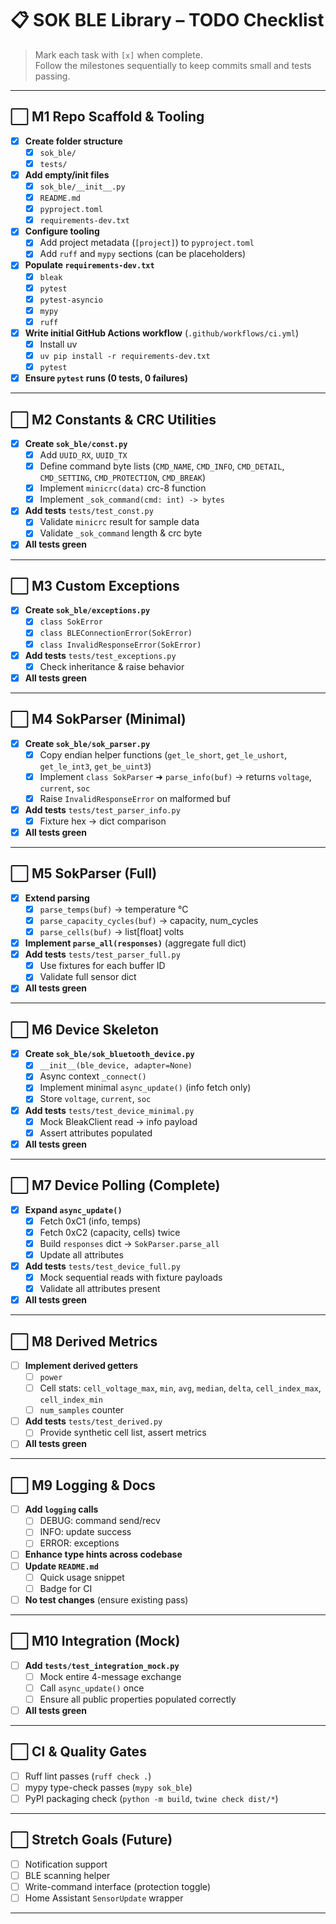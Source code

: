 # 📋 SOK BLE Library – TODO Checklist

> Mark each task with `[x]` when complete.  
> Follow the milestones sequentially to keep commits small and tests passing.

---

## ⬜ M1 Repo Scaffold & Tooling
- [x] **Create folder structure**
  - [x] `sok_ble/`
  - [x] `tests/`
- [x] **Add empty/init files**
  - [x] `sok_ble/__init__.py`
  - [x] `README.md`
  - [x] `pyproject.toml`
  - [x] `requirements-dev.txt`
- [x] **Configure tooling**
  - [x] Add project metadata (`[project]`) to `pyproject.toml`
  - [x] Add `ruff` and `mypy` sections (can be placeholders)
- [x] **Populate `requirements-dev.txt`**
  - [x] `bleak`
  - [x] `pytest`
  - [x] `pytest-asyncio`
  - [x] `mypy`
  - [x] `ruff`
- [x] **Write initial GitHub Actions workflow** (`.github/workflows/ci.yml`)
  - [x] Install uv
  - [x] `uv pip install -r requirements-dev.txt`
  - [x] `pytest`
- [x] **Ensure `pytest` runs (0 tests, 0 failures)**

---

## ⬜ M2 Constants & CRC Utilities
- [x] **Create `sok_ble/const.py`**
  - [x] Add `UUID_RX`, `UUID_TX`
  - [x] Define command byte lists (`CMD_NAME`, `CMD_INFO`, `CMD_DETAIL`, `CMD_SETTING`, `CMD_PROTECTION`, `CMD_BREAK`)
  - [x] Implement `minicrc(data)` crc-8 function
  - [x] Implement `_sok_command(cmd: int) -> bytes`
- [x] **Add tests** `tests/test_const.py`
  - [x] Validate `minicrc` result for sample data
  - [x] Validate `_sok_command` length & crc byte
- [x] **All tests green**

---

## ⬜ M3 Custom Exceptions
- [x] **Create `sok_ble/exceptions.py`**
  - [x] `class SokError`
  - [x] `class BLEConnectionError(SokError)`
  - [x] `class InvalidResponseError(SokError)`
- [x] **Add tests** `tests/test_exceptions.py`
  - [x] Check inheritance & raise behavior
- [x] **All tests green**

---

## ⬜ M4 SokParser (Minimal)
- [x] **Create `sok_ble/sok_parser.py`**
  - [x] Copy endian helper functions (`get_le_short`, `get_le_ushort`, `get_le_int3`, `get_be_uint3`)
  - [x] Implement `class SokParser` ➜ `parse_info(buf)` → returns `voltage`, `current`, `soc`
  - [x] Raise `InvalidResponseError` on malformed buf
- [x] **Add tests** `tests/test_parser_info.py`
  - [x] Fixture hex → dict comparison
- [x] **All tests green**

---

## ⬜ M5 SokParser (Full)
- [x] **Extend parsing**
  - [x] `parse_temps(buf)` → temperature °C
  - [x] `parse_capacity_cycles(buf)` → capacity, num_cycles
  - [x] `parse_cells(buf)` → list[float] volts
- [x] **Implement `parse_all(responses)`** (aggregate full dict)
- [x] **Add tests** `tests/test_parser_full.py`
  - [x] Use fixtures for each buffer ID
  - [x] Validate full sensor dict
- [x] **All tests green**

---

## ⬜ M6 Device Skeleton
- [x] **Create `sok_ble/sok_bluetooth_device.py`**
  - [x] `__init__(ble_device, adapter=None)`
  - [x] Async context `_connect()`
  - [x] Implement minimal `async_update()` (info fetch only)
  - [x] Store `voltage`, `current`, `soc`
- [x] **Add tests** `tests/test_device_minimal.py`
  - [x] Mock BleakClient read → info payload
  - [x] Assert attributes populated
- [x] **All tests green**

---

## ⬜ M7 Device Polling (Complete)
- [x] **Expand `async_update()`**
  - [x] Fetch 0xC1 (info, temps)
  - [x] Fetch 0xC2 (capacity, cells) twice
  - [x] Build `responses` dict → `SokParser.parse_all`
  - [x] Update all attributes
- [x] **Add tests** `tests/test_device_full.py`
  - [x] Mock sequential reads with fixture payloads
  - [x] Validate all attributes present
- [x] **All tests green**

---

## ⬜ M8 Derived Metrics
- [ ] **Implement derived getters**
  - [ ] `power`
  - [ ] Cell stats: `cell_voltage_max`, `min`, `avg`, `median`, `delta`, `cell_index_max`, `cell_index_min`
  - [ ] `num_samples` counter
- [ ] **Add tests** `tests/test_derived.py`
  - [ ] Provide synthetic cell list, assert metrics
- [ ] **All tests green**

---

## ⬜ M9 Logging & Docs
- [ ] **Add `logging` calls**
  - [ ] DEBUG: command send/recv
  - [ ] INFO: update success
  - [ ] ERROR: exceptions
- [ ] **Enhance type hints across codebase**
- [ ] **Update `README.md`**
  - [ ] Quick usage snippet
  - [ ] Badge for CI
- [ ] **No test changes** (ensure existing pass)

---

## ⬜ M10 Integration (Mock)
- [ ] **Add `tests/test_integration_mock.py`**
  - [ ] Mock entire 4-message exchange
  - [ ] Call `async_update()` once
  - [ ] Ensure all public properties populated correctly
- [ ] **All tests green**

---

## ⬜ CI & Quality Gates
- [ ] Ruff lint passes (`ruff check .`)
- [ ] mypy type-check passes (`mypy sok_ble`)
- [ ] PyPI packaging check (`python -m build`, `twine check dist/*`)

---

## ⬜ Stretch Goals (Future)
- [ ] Notification support
- [ ] BLE scanning helper
- [ ] Write-command interface (protection toggle)
- [ ] Home Assistant `SensorUpdate` wrapper

---